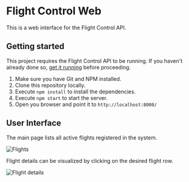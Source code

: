 # Flight Control Web

This is a web interface for the Flight Control API.

## Getting started

This project requires the Flight Control API to be running. If you haven't already done so, [get it running](https://github.com/djoca/flight-control-api) before proceeding.

1. Make sure you have Git and NPM installed.
2. Clone this repository locally.
3. Execute `npm install` to install the dependencies.
4. Execute `npm start` to start the server.
5. Open you browser and point it to `http://localhost:8000/`

## User Interface

The main page lists all active flights registered in the system.

![Flights](https://djoca.github.io/img/flight-control-web/flights.jpg)

Flight details can be visualized by clicking on the desired flight row.

![Flight details](https://djoca.github.io/img/flight-control-web/flight-details.jpg)
